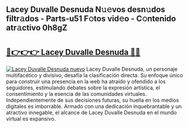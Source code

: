 ## Lacey Duvalle Desnuda N𝚞𝚎vos desn𝚞dos filtr𝚊dos - Parts-u51 F𝚘tos vid𝚎o - C𝚘ntenido atr𝚊ctivo 0h8gZ

# <h2><a href="http://mbcnbg.tromn.icu/?c=Lacey+Duvalle+Desnuda">🔗👉👉👉 Lacey Duvalle Desnuda 🔗🔗</a></h2>

[![Lacey Duvalle Desnuda nuevo](https://i.imgur.com/pEAQMta.gif)](http://mbcnbg.tromn.icu/?c=Lacey+Duvalle+Desnuda)
Lacey Duvalle Desnuda, un personaje multifacético y divisivo, desafía la clasificación directa. Su enfoque único para construir una presencia en la web ha atraído y ofendido a los seguidores, estimulando debates sobre la expresión artística, el consentimiento y la esencia de las comunidades virtuales. Independientemente de sus decisiones futuras, su huella en los medios digitales es imborrable. Armado con una dedicación inquebrantable y un atractivo innegable, el alcance de Lacey Duvalle Desnuda en el mundo virtual es expansivo.
